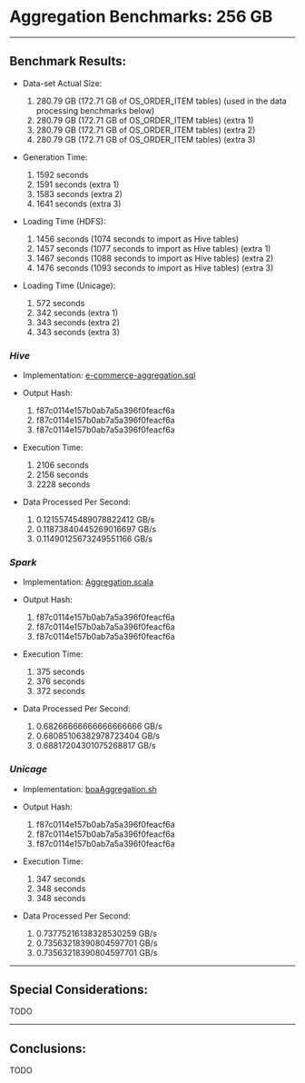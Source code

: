 # Aggregation Benchmarks: 256 GB

---
## Benchmark Results:

- Data-set Actual Size:
  1. 280.79 GB (172.71 GB of OS_ORDER_ITEM tables) (used in the data processing benchmarks below)
  2. 280.79 GB (172.71 GB of OS_ORDER_ITEM tables) (extra 1)
  3. 280.79 GB (172.71 GB of OS_ORDER_ITEM tables) (extra 2)
  4. 280.79 GB (172.71 GB of OS_ORDER_ITEM tables) (extra 3)

- Generation Time:
  1. 1592 seconds
  2. 1591 seconds (extra 1)
  3. 1583 seconds (extra 2)
  4. 1641 seconds (extra 3)

- Loading Time (HDFS):
  1. 1456 seconds (1074 seconds to import as Hive tables)
  2. 1457 seconds (1077 seconds to import as Hive tables) (extra 1)
  3. 1467 seconds (1088 seconds to import as Hive tables) (extra 2)
  4. 1476 seconds (1093 seconds to import as Hive tables) (extra 3)

- Loading Time (Unicage):
  1. 572 seconds
  2. 342 seconds (extra 1)
  3. 343 seconds (extra 2)
  4. 343 seconds (extra 3)


### ***Hive***

- Implementation: [e-commerce-aggregation.sql](../../../../../workloads/query/interactive/SQLQuery/e-commerce-aggregation.sql)

- Output Hash:
  1. f87c0114e157b0ab7a5a396f0feacf6a
  2. f87c0114e157b0ab7a5a396f0feacf6a
  3. f87c0114e157b0ab7a5a396f0feacf6a

- Execution Time: 
  1. 2106 seconds
  2. 2156 seconds
  3. 2228 seconds

- Data Processed Per Second: 
  1. 0.12155745489078822412 GB/s
  2. 0.11873840445269016697 GB/s
  3. 0.11490125673249551166 GB/s


### ***Spark***

- Implementation: [Aggregation.scala](../../../../../workloads/query/interactive/scalaQuery/src/main/scala/Aggregation.scala)

- Output Hash:
  1. f87c0114e157b0ab7a5a396f0feacf6a
  2. f87c0114e157b0ab7a5a396f0feacf6a
  3. f87c0114e157b0ab7a5a396f0feacf6a

- Execution Time: 
  1. 375 seconds
  2. 376 seconds
  3. 372 seconds

- Data Processed Per Second:
  1. 0.68266666666666666666 GB/s
  2. 0.68085106382978723404 GB/s
  3. 0.68817204301075268817 GB/s


### ***Unicage***

- Implementation: [boaAggregation.sh](../../../../../workloads/query/interactive/bashQuery/aggregation/boaAggregation/boaAggregation.sh)

- Output Hash:
  1. f87c0114e157b0ab7a5a396f0feacf6a
  2. f87c0114e157b0ab7a5a396f0feacf6a
  3. f87c0114e157b0ab7a5a396f0feacf6a

- Execution Time: 
  1. 347 seconds
  2. 348 seconds
  3. 348 seconds

- Data Processed Per Second:
  1. 0.73775216138328530259 GB/s
  2. 0.73563218390804597701 GB/s
  3. 0.73563218390804597701 GB/s


---
## Special Considerations:

TODO


---
## Conclusions:

TODO